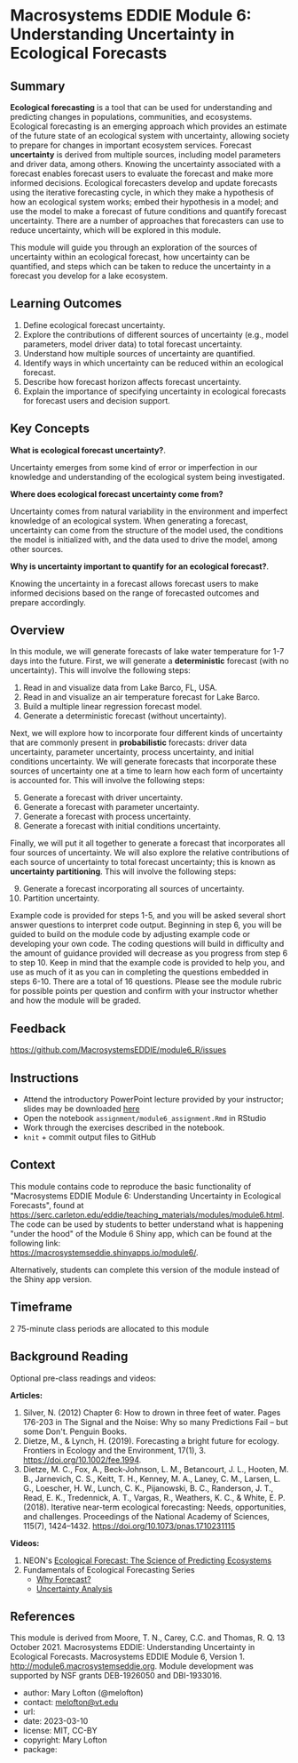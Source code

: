 # Macrosystems EDDIE Module 6: Understanding Uncertainty in Ecological Forecasts

## Summary
**Ecological forecasting** is a tool that can be used for understanding and predicting changes in populations, communities, and ecosystems. Ecological forecasting is an emerging approach which provides an estimate of the future state of an ecological system with uncertainty, allowing society to prepare for changes in important ecosystem services. Forecast **uncertainty** is derived from multiple sources, including model parameters and driver data, among others. Knowing the uncertainty associated with a forecast enables forecast users to evaluate the forecast and make more informed decisions. Ecological forecasters develop and update forecasts using the iterative forecasting cycle, in which they make a hypothesis of how an ecological system works; embed their hypothesis in a model; and use the model to make a forecast of future conditions and quantify forecast uncertainty. There are a number of approaches that forecasters can use to reduce uncertainty, which will be explored in this module.  
  
This module will guide you through an exploration of the sources of uncertainty within an ecological forecast, how uncertainty can be quantified, and steps which can be taken to reduce the uncertainty in a forecast you develop for a lake ecosystem.  
  
## Learning Outcomes
1. Define ecological forecast uncertainty.  
2. Explore the contributions of different sources of uncertainty (e.g., model parameters, model driver data) to total forecast uncertainty. 
3. Understand how multiple sources of uncertainty are quantified. 
4. Identify ways in which uncertainty can be reduced within an ecological forecast. 
5. Describe how forecast horizon affects forecast uncertainty. 
6. Explain the importance of specifying uncertainty in ecological forecasts for forecast users and decision support. 
  
## Key Concepts

**What is ecological forecast uncertainty?**. 
  
Uncertainty emerges from some kind of error or imperfection in our knowledge and understanding of the ecological system being investigated.  
  
**Where does ecological forecast uncertainty come from?**
  
Uncertainty comes from natural variability in the environment and imperfect knowledge of an ecological system. When generating a forecast, uncertainty can come from the structure of the model used, the conditions the model is initialized with, and the data used to drive the model, among other sources.  
  
**Why is uncertainty important to quantify for an ecological forecast?**. 
  
Knowing the uncertainty in a forecast allows forecast users to make informed decisions based on the range of forecasted outcomes and prepare accordingly.  
  
## Overview
In this module, we will generate forecasts of lake water temperature for 1-7 days into the future. First, we will generate a **deterministic** forecast (with no uncertainty). This will involve the following steps:  
  
1. Read in and visualize data from Lake Barco, FL, USA. 
2. Read in and visualize an air temperature forecast for Lake Barco. 
3. Build a multiple linear regression forecast model. 
4. Generate a deterministic forecast (without uncertainty). 
  
Next, we will explore how to incorporate four different kinds of uncertainty that are commonly present in **probabilistic** forecasts: driver data uncertainty, parameter uncertainty, process uncertainty, and initial conditions uncertainty. We will generate forecasts that incorporate these sources of uncertainty one at a time to learn how each form of uncertainty is accounted for. This will involve the following steps:  
  
5. Generate a forecast with driver uncertainty. 
6. Generate a forecast with parameter uncertainty. 
7. Generate a forecast with process uncertainty. 
8. Generate a forecast with initial conditions uncertainty. 

Finally, we will put it all together to generate a forecast that incorporates all four sources of uncertainty. We will also explore the relative contributions of each source of uncertainty to total forecast uncertainty; this is known as **uncertainty partitioning**. This will involve the following steps:  
  
9. Generate a forecast incorporating all sources of uncertainty. 
10. Partition uncertainty.  
  
Example code is provided for steps 1-5, and you will be asked several short answer questions to interpret code output. Beginning in step 6, you will be guided to build on the module code by adjusting example code or developing your own code. The coding questions will build in difficulty and the amount of guidance provided will decrease as you progress from step 6 to step 10. Keep in mind that the example code is provided to help you, and use as much of it as you can in completing the questions embedded in steps 6-10. There are a total of 16 questions. Please see the module rubric for possible points per question and confirm with your instructor whether and how the module will be graded.  

## Feedback

<https://github.com/MacrosystemsEDDIE/module6_R/issues>


## Instructions
  - Attend the introductory PowerPoint lecture provided by your instructor; slides may be downloaded [here](https://d32ogoqmya1dw8.cloudfront.net/files/eddie/teaching_materials/modules/instructors_powerpoint_16626467611382673378.pptx)
  - Open the notebook `assignment/module6_assignment.Rmd` in RStudio
  - Work through the exercises described in the notebook.
  - `knit` + commit output files to GitHub

## Context

This module contains code to reproduce the basic functionality of "Macrosystems EDDIE Module 6: Understanding Uncertainty in Ecological Forecasts", found at https://serc.carleton.edu/eddie/teaching_materials/modules/module6.html. The code can be used by students to better understand what is happening "under the hood" of the Module 6 Shiny app, which can be found at the following link:  
https://macrosystemseddie.shinyapps.io/module6/. 
  
Alternatively, students can complete this version of the module instead of the Shiny app version.  

## Timeframe

2 75-minute class periods are allocated to this module

## Background Reading
  
Optional pre-class readings and videos:  
  
**Articles:**  
  
1. Silver, N. (2012) Chapter 6: How to drown in three feet of water. Pages 176-203 in The Signal and the Noise: Why so many Predictions Fail – but some Don't. Penguin Books.  
2. Dietze, M., & Lynch, H. (2019). Forecasting a bright future for ecology. Frontiers in Ecology and the Environment, 17(1), 3. https://doi.org/10.1002/fee.1994. 
3. Dietze, M. C., Fox, A., Beck-Johnson, L. M., Betancourt, J. L., Hooten, M. B., Jarnevich, C. S., Keitt, T. H., Kenney, M. A., Laney, C. M., Larsen, L. G., Loescher, H. W., Lunch, C. K., Pijanowski, B. C., Randerson, J. T., Read, E. K., Tredennick, A. T., Vargas, R., Weathers, K. C., & White, E. P. (2018). Iterative near-term ecological forecasting: Needs, opportunities, and challenges. Proceedings of the National Academy of Sciences, 115(7), 1424–1432. https://doi.org/10.1073/pnas.1710231115 
  
**Videos:**

1. NEON's [Ecological Forecast: The Science of Predicting Ecosystems](https://www.youtube.com/watch?v=Lgi_e7N-C8E&t=196s&pbjreload=101)  
2. Fundamentals of Ecological Forecasting Series
      - [Why Forecast?](https://www.youtube.com/watch?v=kq0DTcotpA0&list=PLLWiknuNGd50Lc3rft4kFPc_oxAhiQ-6s&index=1)
      - [Uncertainty Analysis](https://www.youtube.com/watch?v=rDCkjzVQNSw&list=PLLWiknuNGd50Lc3rft4kFPc_oxAhiQ-6s&index=12)
  
## References
  
This module is derived from Moore, T. N., Carey, C.C. and Thomas, R. Q. 13 October 2021. Macrosystems EDDIE: Understanding Uncertainty in Ecological Forecasts. Macrosystems EDDIE Module 6, Version 1. http://module6.macrosystemseddie.org. Module development was supported by NSF grants DEB-1926050 and DBI-1933016.  
  
-   author: Mary Lofton (@melofton)
-   contact: [melofton\@vt.edu](mailto:melofton@vt.edu)
-   url:
-   date: 2023-03-10
-   license: MIT, CC-BY
-   copyright: Mary Lofton
-   package:

